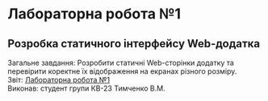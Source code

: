 # Лабораторна робота №1
## Розробка статичного інтерфейсу Web-додатка
Загальне завдання: Розробити статичні Web-сторінки додатку та перевірити коректне їх відображення на екранах різного розміру.    
Звіт: [Лабораторна робота №1](https://docs.google.com/document/d/15kb1jadnp1rNnab__BglYdjkcp2QGpVgRNOhq5m_kKo/edit?usp=sharing)    
Виконав: студент групи КВ-23 Тимченко В.М. 
